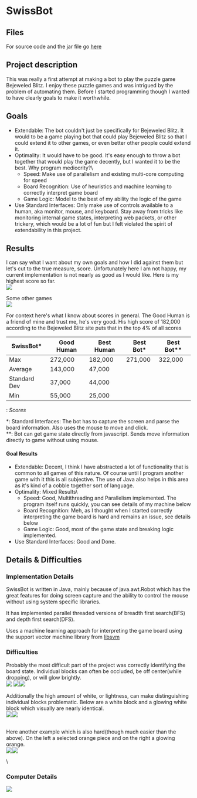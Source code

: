 SwissBot
========

Files
-----

For source code and the jar file go [here]

Project description
-------------------

This was really a first attempt at making a bot to play the puzzle game
Bejeweled Blitz. I enjoy these puzzle games and was intrigued by the
problem of automating them. Before I started programming though I wanted
to have clearly goals to make it worthwhile.

Goals
-----

-   Extendable: The bot couldn\'t just be specifically for Bejeweled
    Blitz. It would to be a game playing bot that could play Bejeweled
    Blitz so that I could extend it to other games, or even better other
    people could extend it.
-   Optimality: It would have to be good. It\'s easy enough to throw a
    bot together that would play the game decently, but I wanted it to
    be the best. Why program mediocrity?\
    -   Speed: Make use of parallelism and existing multi-core computing
        for speed
    -   Board Recognition: Use of heuristics and machine learning to
        correctly interpret game board
    -   Game Logic: Model to the best of my ability the logic of the
        game
-   Use Standard Interfaces: Only make use of controls available to a
    human, aka monitor, mouse, and keyboard. Stay away from tricks like
    monitoring internal game states, interpreting web packets, or other
    trickery, which would be a lot of fun but I felt violated the spirit
    of extendability in this project.

Results
-------

I can say what I want about my own goals and how I did against them but
let\'s cut to the true measure, score. Unfortunately here I am not
happy, my current implementation is not nearly as good as I would like.
Here is my highest score so far.\
![][1]

Some other games\
![][2]

For context here\'s what I know about scores in general. The Good Human
is a friend of mine and trust me, he\'s very good. His high score of
182,000 according to the Bejeweled Blitz site puts that in the top 4% of
all scores

SwissBot\* | Good Human | Best Human | Best Bot\* | Best Bot\*\*
--- | --- | --- | --- | ---
Max | 272,000 | 182,000 | 271,000 | 322,000 | 439,000
Average | 143,000 | 47,000
Standard Dev | 37,000 | 44,000
Min | 55,000 | 25,000

  : *Scores*

\*: Standard Interfaces: The bot has to capture the screen and parse the
board information. Also uses the mouse to move and click.\
\*\*: Bot can get game state directly from javascript. Sends move
information directly to game without using mouse.

#### Goal Results

-   Extendable: Decent, I think I have abstracted a lot of functionality
    that is common to all games of this nature. Of course until I
    program another game with it this is all subjective. The use of Java
    also helps in this area as it\'s kind of a cobble together sort of
    language.
-   Optimality: Mixed Results\
    -   Speed: Good, Multithreading and Parallelism implemented. The
        program itself runs quickly, you can see details of my machine
        below
    -   Board Recognition: Meh, as I thought when I started correctly
        interpreting the game board is hard and remains an issue, see
        details below
    -   Game Logic: Good, most of the game state and breaking logic
        implemented.
-   Use Standard Interfaces: Good and Done.

Details & Difficulties
----------------------

### Implementation Details

SwissBot is written in Java, mainly because of java.awt.Robot which has
the great features for doing screen capture and the ability to control
the mouse without using system specific libraries.

It has implemented parallel threaded versions of breadth first
search(BFS) and depth first search(DFS).

Uses a machine learning approach for interpreting the game board using
the support vector machine library from [libsvm]

### Difficulties

Probably the most difficult part of the project was correctly
identifying the board state. Individual blocks can often be occluded, be
off center(while dropping), or will glow brightly.\
![][occl1] ![][occl2]![][occl3]

Additionally the high amount of white, or lightness, can make
distinguishing individual blocks problematic. Below are a white block
and a glowing white block which visually are nearly identical.\
![][4]![][5]

\
Here another example which is also hard(though much easier than the
above). On the left a selected orange piece and on the right a glowing
orange.\
![][6]![][7]

\

### Computer Details

![][8]

  [here]: swissbot_files/code
  [1]: swissbot_files/bb_highscore_272.png
  [2]: swissbot_files/bb_avg.png
  [libsvm]: http://www.csie.ntu.edu.tw/~cjlin/libsvm/
  [occl1]: swissbot_files/occlusion.png
  [occl2]: swissbot_files/power_break.png
  [occl3]: swissbot_files/3xscoring.png
  [4]: swissbot_files/white.png
  [5]: swissbot_files/gl_white1.png
  [6]: swissbot_files/orange_selected.png
  [7]: swissbot_files/gl_orange.png
  [8]: swissbot_files/comp_details.png